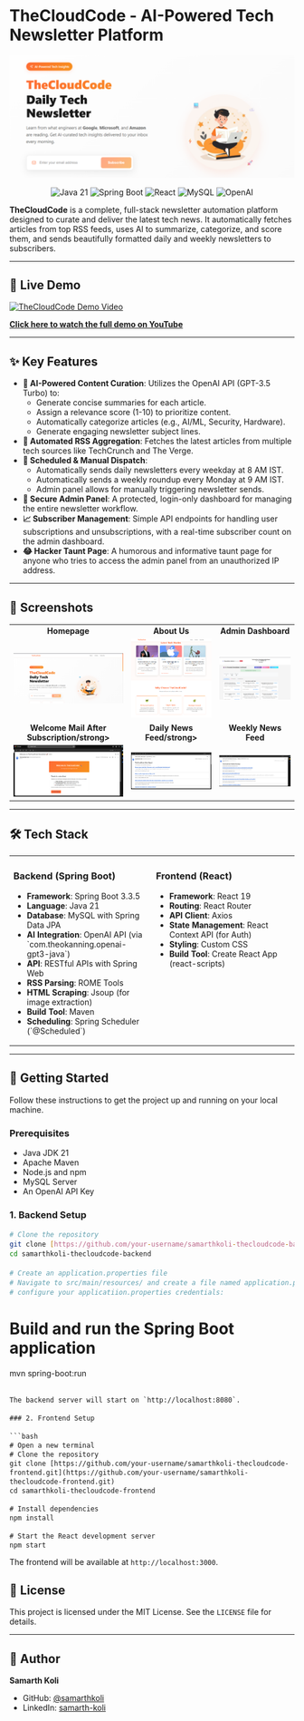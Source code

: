 # TheCloudCode - AI-Powered Tech Newsletter Platform

![TheCloudCode Banner](/.github/assets/banner.png)

<p align="center">
  <img src="https://img.shields.io/badge/Java-21-blue.svg?style=for-the-badge&logo=openjdk" alt="Java 21">
  <img src="https://img.shields.io/badge/Spring_Boot-3.3.5-brightgreen.svg?style=for-the-badge&logo=spring" alt="Spring Boot">
  <img src="https://img.shields.io/badge/React-19-blue.svg?style=for-the-badge&logo=react" alt="React">
  <img src="https://img.shields.io/badge/MySQL-8.0-orange.svg?style=for-the-badge&logo=mysql" alt="MySQL">
  <img src="https://img.shields.io/badge/OpenAI-GPT_3.5_Turbo-00A67E?style=for-the-badge&logo=openai" alt="OpenAI">
</p>

**TheCloudCode** is a complete, full-stack newsletter automation platform designed to curate and deliver the latest tech news. It automatically fetches articles from top RSS feeds, uses AI to summarize, categorize, and score them, and sends beautifully formatted daily and weekly newsletters to subscribers.

---

## 🎥 Live Demo

[![TheCloudCode Demo Video](/.github/assets/thumbnail.png)](https://www.youtube.com/watch?v=your_video_id_here)

**[Click here to watch the full demo on YouTube](https://www.youtube.com/watch?v=your_video_id_here)**

---

## ✨ Key Features

-   **🤖 AI-Powered Content Curation**: Utilizes the OpenAI API (GPT-3.5 Turbo) to:
    -   Generate concise summaries for each article.
    -   Assign a relevance score (1-10) to prioritize content.
    -   Automatically categorize articles (e.g., AI/ML, Security, Hardware).
    -   Generate engaging newsletter subject lines.
-   **📰 Automated RSS Aggregation**: Fetches the latest articles from multiple tech sources like TechCrunch and The Verge.
-   **📧 Scheduled & Manual Dispatch**:
    -   Automatically sends daily newsletters every weekday at 8 AM IST.
    -   Automatically sends a weekly roundup every Monday at 9 AM IST.
    -   Admin panel allows for manually triggering newsletter sends.
-   **🔐 Secure Admin Panel**: A protected, login-only dashboard for managing the entire newsletter workflow.
-   **📈 Subscriber Management**: Simple API endpoints for handling user subscriptions and unsubscriptions, with a real-time subscriber count on the admin dashboard.
-   **😂 Hacker Taunt Page**: A humorous and informative taunt page for anyone who tries to access the admin panel from an unauthorized IP address.

---

## 📸 Screenshots

<table>
  <tr>
    <td align="center"><strong>Homepage</strong></td>
      <td align="center"><strong>About Us</strong></td>
    <td align="center"><strong>Admin Dashboard</strong></td>
  </tr>
  <tr>
    <td><img src="/.github/assets/LandingPage.png" alt="Homepage Screenshot" /></td>
     <td><img src="/.github/assets/FeaturesAndNews.png" alt="About us Screenshot" /></td>
    <td><img src="/.github/assets/AdminPanel.png" alt="Admin Dashboard Screenshot" /></td>
  </tr>
   <tr>
    <td align="center"><strong>Welcome Mail After Subscription/strong></td>
    <td align="center"><strong>Daily News Feed/strong></td>
    <td align="center"><strong>Weekly News Feed</strong></td>
  </tr>
  <tr>
    <td><img src="/.github/assets/WelcomeMail.png" alt="Taunt Page Screenshot" /></td>
     <td><img src="/.github/assets/DailyNews.png" alt="Taunt Page Screenshot" /></td>
      <td><img src="/.github/assets/WeeklyNews.png" alt="Taunt Page Screenshot" /></td>
  </tr>
</table>

---

## 🛠️ Tech Stack

<table width="100%">
  <tr>
    <td valign="top" width="50%">
      <h3>Backend (Spring Boot)</h3>
      <ul>
        <li><strong>Framework</strong>: Spring Boot 3.3.5</li>
        <li><strong>Language</strong>: Java 21</li>
        <li><strong>Database</strong>: MySQL with Spring Data JPA</li>
        <li><strong>AI Integration</strong>: OpenAI API (via `com.theokanning.openai-gpt3-java`)</li>
        <li><strong>API</strong>: RESTful APIs with Spring Web</li>
        <li><strong>RSS Parsing</strong>: ROME Tools</li>
        <li><strong>HTML Scraping</strong>: Jsoup (for image extraction)</li>
        <li><strong>Build Tool</strong>: Maven</li>
        <li><strong>Scheduling</strong>: Spring Scheduler (`@Scheduled`)</li>
      </ul>
    </td>
    <td valign="top" width="50%">
      <h3>Frontend (React)</h3>
      <ul>
        <li><strong>Framework</strong>: React 19</li>
        <li><strong>Routing</strong>: React Router</li>
        <li><strong>API Client</strong>: Axios</li>
        <li><strong>State Management</strong>: React Context API (for Auth)</li>
        <li><strong>Styling</strong>: Custom CSS</li>
        <li><strong>Build Tool</strong>: Create React App (react-scripts)</li>
      </ul>
    </td>
  </tr>
</table>

---

## 🚀 Getting Started

Follow these instructions to get the project up and running on your local machine.

### Prerequisites

-   Java JDK 21
-   Apache Maven
-   Node.js and npm
-   MySQL Server
-   An OpenAI API Key

### 1. Backend Setup

```bash
# Clone the repository
git clone [https://github.com/your-username/samarthkoli-thecloudcode-backend.git](https://github.com/your-username/samarthkoli-thecloudcode-backend.git)
cd samarthkoli-thecloudcode-backend

# Create an application.properties file
# Navigate to src/main/resources/ and create a file named application.properties
# configure your applicatiion.properties credentials:
```

# Build and run the Spring Boot application
mvn spring-boot:run
```

The backend server will start on `http://localhost:8080`.

### 2. Frontend Setup

```bash
# Open a new terminal
# Clone the repository
git clone [https://github.com/your-username/samarthkoli-thecloudcode-frontend.git](https://github.com/your-username/samarthkoli-thecloudcode-frontend.git)
cd samarthkoli-thecloudcode-frontend

# Install dependencies
npm install

# Start the React development server
npm start
```

The frontend will be available at `http://localhost:3000`. 


## 📝 License

This project is licensed under the MIT License. See the `LICENSE` file for details.

---

## 👤 Author

**Samarth Koli**

-   GitHub: [@samarthkoli](https://github.com/samarthkoli)
-   LinkedIn: [samarth-koli](https://www.linkedin.com/in/samarth-koli/)